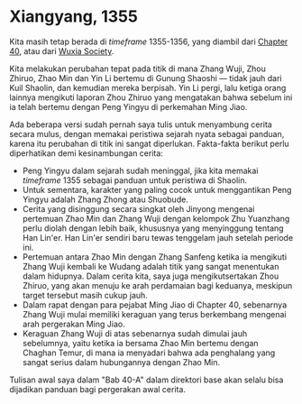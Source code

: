 # Xiangyang, 1355

Kita masih tetap berada di *timeframe* 1355-1356, yang diambil dari [Chapter 40](https://foxswuxia.wordpress.com/condor-trilogy-heaven-sword-dragon-saber/yttlj-chapter-40/), atau dari [Wuxia Society](https://wuxiasociety.com/the-heavenly-sword-and-the-dragon-sabre-chapter-40).

Kita melakukan perubahan tepat pada titik di mana Zhang Wuji, Zhou Zhiruo, Zhao Min dan Yin Li bertemu di Gunung Shaoshi — tidak jauh dari Kuil Shaolin, dan kemudian mereka berpisah. Yin Li pergi, lalu ketiga orang lainnya mengikuti laporan Zhou Zhiruo yang mengatakan bahwa sebelum ini ia telah bertemu dengan Peng Yingyu di perkemahan Ming Jiao.

Ada beberapa versi sudah pernah saya tulis untuk menyambung cerita secara mulus, dengan memakai peristiwa sejarah nyata sebagai panduan, karena itu perubahan di titik ini sangat diperlukan. Fakta-fakta berikut perlu diperhatikan demi kesinambungan cerita:

- Peng Yingyu dalam sejarah sudah meninggal, jika kita memakai *timeframe* 1355 sebagai panduan untuk peristiwa di Shaolin.
- Untuk sementara, karakter yang paling cocok untuk menggantikan Peng Yingyu adalah Zhang Zhong atau Shuobude.
- Cerita yang disinggung secara singkat oleh Jinyong mengenai pertemuan Zhao Min dan Zhang Wuji dengan kelompok Zhu Yuanzhang perlu diolah dengan lebih baik, khususnya yang menyinggung tentang Han Lin'er. Han Lin'er sendiri baru tewas tenggelam jauh setelah periode ini.
- Pertemuan antara Zhao Min dengan Zhang Sanfeng ketika ia mengikuti Zhang Wuji kembali ke Wudang adalah titik yang sangat menentukan dalam hidupnya. Dalam cerita kita, saya juga mengikutsertakan Zhou Zhiruo, yang akan menuju ke arah perdamaian bagi keduanya, meskipun target tersebut masih cukup jauh.
- Dalam rapat dengan para pejabat Ming Jiao di Chapter 40, sebenarnya Zhang Wuji mulai memiliki keraguan yang terus berkembang mengenai arah pergerakan Ming Jiao.
- Keraguan Zhang Wuji di atas sebenarnya sudah dimulai jauh sebelumnya, yaitu ketika ia bersama Zhao Min bertemu dengan Chaghan Temur, di mana ia menyadari bahwa ada penghalang yang sangat serius dalam hubungannya dengan Zhao Min.

Tulisan awal saya dalam "Bab 40-A" dalam direktori base akan selalu bisa dijadikan panduan bagi pergerakan awal cerita.
